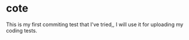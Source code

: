 # cote

This is my first commiting test that I've tried,,
I will use it for uploading my coding tests.
